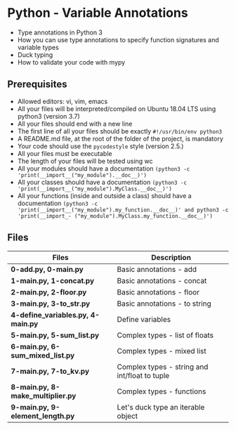 # Python - Variable Annotations

- Type annotations in Python 3
- How you can use type annotations to specify function signatures and variable types
- Duck typing
- How to validate your code with mypy

## Prerequisites

- Allowed editors: vi, vim, emacs
- All your files will be interpreted/compiled on Ubuntu 18.04 LTS using python3 (version 3.7)
- All your files should end with a new line
- The first line of all your files should be exactly `#!/usr/bin/env python3`
- A README.md file, at the root of the folder of the project, is mandatory
- Your code should use the `pycodestyle` style (version 2.5.)
- All your files must be executable
- The length of your files will be tested using wc
- All your modules should have a documentation `(python3 -c 'print(__import__("my_module").__doc__)')`
- All your classes should have a documentation `(python3 -c 'print(__import__("my_module").MyClass.__doc__)')`
- All your functions (inside and outside a class) should have a documentation `(python3 -c 'print(__import__("my_module").my_function.__doc__)' and python3 -c 'print(__import_- ("my_module").MyClass.my_function.__doc__)')`

## Files

| Files                                      | Description                                   |
| ------------------------------------------ | --------------------------------------------- |
| **0-add.py, 0-main.py**                    | Basic annotations - add                       |
| **1-main.py, 1-concat.py**                 | Basic annotations - concat                    |
| **2-main.py, 2-floor.py**                  | Basic annotations - floor                     |
| **3-main.py, 3-to_str.py**                 | Basic annotations - to string                 |
| **4-define_variables.py, 4-main.py**       | Define variables                              |
| **5-main.py, 5-sum_list.py**               | Complex types - list of floats                |
| **6-main.py, 6-sum_mixed_list.py**         | Complex types - mixed list                    |
| **7-main.py, 7-to_kv.py**                  | Complex types - string and int/float to tuple |
| **8-main.py, 8-make_multiplier.py**        | Complex types - functions                     |
| **9-main.py, 9-element_length.py**         | Let's duck type an iterable object            |
